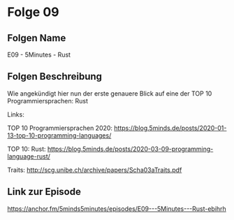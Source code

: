 # Folge 09

## Folgen Name

E09 - 5Minutes - Rust

## Folgen Beschreibung

Wie angekündigt hier nun der erste genauere Blick auf eine der TOP 10 Programmiersprachen: Rust

Links:

TOP 10 Programmiersprachen 2020: <https://blog.5minds.de/posts/2020-01-13-top-10-programming-languages/>

TOP 10: Rust: <https://blog.5minds.de/posts/2020-03-09-programming-language-rust/>

Traits: <http://scg.unibe.ch/archive/papers/Scha03aTraits.pdf>

## Link zur Episode

<https://anchor.fm/5minds5minutes/episodes/E09---5Minutes---Rust-ebihrh>
